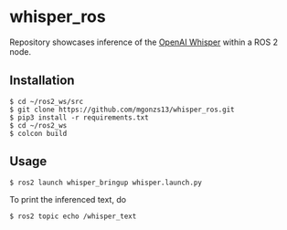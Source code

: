 # whisper_ros

Repository showcases inference of the [OpenAI Whisper](https://github.com/openai/whisper) within a ROS 2 node.

## Installation

```shell
$ cd ~/ros2_ws/src
$ git clone https://github.com/mgonzs13/whisper_ros.git
$ pip3 install -r requirements.txt
$ cd ~/ros2_ws
$ colcon build
```

## Usage

```shell
$ ros2 launch whisper_bringup whisper.launch.py
```

To print the inferenced text, do

```shell
$ ros2 topic echo /whisper_text
```
